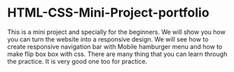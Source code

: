 # HTML-CSS-Mini-Project-portfolio


This is a mini project and specially for the beginners. We will show you how you can turn the website into a  responsive design. We will see how to create responsive navigation bar with Mobile hamburger menu and how to make flip box box with css. There are many thing that you can learn through the practice.
It is very good one too for practice.
